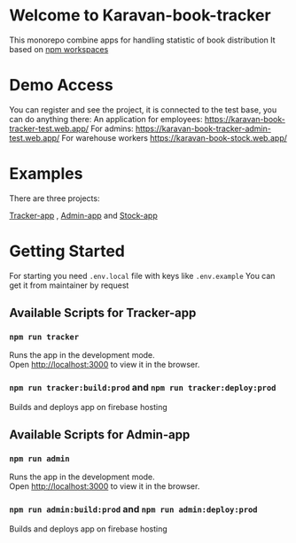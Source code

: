 # Welcome to Karavan-book-tracker

This monorepo combine apps for handling statistic of book distribution
It based on [npm workspaces](https://docs.npmjs.com/cli/v8/using-npm/workspaces)

# Demo Access

You can register and see the project, it is connected to the test base, you can do anything there:
An application for employees: <https://karavan-book-tracker-test.web.app/>
For admins: <https://karavan-book-tracker-admin-test.web.app/> For warehouse workers <https://karavan-book-stock.web.app/>

# Examples

There are three projects:

[Tracker-app](https://karavan-book-tracker.web.app/) , [Admin-app](https://karavan-book-tracker-admin.web.app/) and [Stock-app](https://karavan-book-stock.web.app/)

# Getting Started

For starting you need `.env.local` file with keys like `.env.example`
You can get it from maintainer by request

## Available Scripts for Tracker-app

### `npm run tracker`

Runs the app in the development mode.\
Open [http://localhost:3000](http://localhost:3000) to view it in the browser.

### `npm run tracker:build:prod` and `npm run tracker:deploy:prod`

Builds and deploys app on firebase hosting

## Available Scripts for Admin-app

### `npm run admin`

Runs the app in the development mode.\
Open [http://localhost:3000](http://localhost:3000) to view it in the browser.

### `npm run admin:build:prod` and `npm run admin:deploy:prod`

Builds and deploys app on firebase hosting
